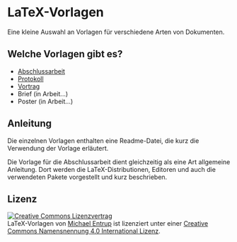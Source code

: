 # LaTeX-Vorlagen
Eine kleine Auswahl an Vorlagen für verschiedene Arten von Dokumenten.

## Welche Vorlagen gibt es?

* [Abschlussarbeit][Abschluss]
* [Protokoll][Protokoll]
* [Vortrag][Vortrag]
* Brief (in Arbeit...)
* Poster (in Arbeit...)

## Anleitung

Die einzelnen Vorlagen enthalten eine Readme-Datei, die kurz die Verwendung der Vorlage erläutert.

Die Vorlage für die Abschlussarbeit dient gleichzeitig als eine Art allgemeine Anleitung. Dort werden die LaTeX-Distributionen, Editoren und auch die verwendeten Pakete vorgestellt und kurz beschrieben.

## Lizenz
<a rel="license" href="http://creativecommons.org/licenses/by/4.0/"><img alt="Creative Commons Lizenzvertrag" style="border-width:0" src="https://i.creativecommons.org/l/by/4.0/88x31.png" /></a><br /><span xmlns:dct="http://purl.org/dc/terms/" property="dct:title">LaTeX-Vorlagen</span> von <a xmlns:cc="http://creativecommons.org/ns#" href="https://github.com/m-entrup/LaTeX-Vorlagen" property="cc:attributionName" rel="cc:attributionURL">Michael Entrup</a> ist lizenziert unter einer <a rel="license" href="http://creativecommons.org/licenses/by/4.0/">Creative Commons Namensnennung 4.0 International Lizenz</a>.

[Abschluss]: https://github.com/m-entrup/LaTeX-Vorlagen/tree/master/Abschlussarbeit
[Protokoll]: https://github.com/m-entrup/LaTeX-Vorlagen/tree/master/Protokoll
[Vortrag]: https://github.com/m-entrup/LaTeX-Vorlagen/tree/master/Vortrag

